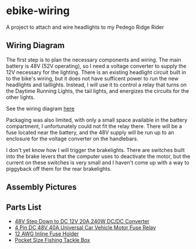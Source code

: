 # ebike-wiring
 
A project to attach and wire headlights to my Pedego Ridge Rider

## Wiring Diagram

The first step is to plan the necessary components and wiring. The main battery is 48V (52V operating), so I need a voltage converter to supply the 12V necessary for the lighting. There is an existing headlight circuit built in to the bike's wiring, but it does not have sufficent power to run the new headlights and taillights. Instead, I will use it to control a relay that turns on the Daytime Running Lights, the tail lights, and energizes the circuits for the other lights.

See the wiring diagram [here](https://github.com/ericfdunn/ebike-wiring/blob/main/wiring%20diagram/wiring%20diagram.pdf)

Packaging was also limited, with only a small space available in the battery compartment, I unfortunately could not fit the relay there. There will be a fuse located near the battery, and the 48V supply will be run up to an enclosure for the voltage converter on the handlebars.

I don't yet know how I will trigger the brakelights. There are switches built into the brake levers that the computer uses to deactivate the motor, but the current on these switches is very small and I haven't come up with a way to piggyback off them for the rear brakelights.

## Assembly Pictures

## Parts List

- [48V Step Down to DC 12V 20A 240W DC/DC Converter](https://www.amazon.com/gp/product/B089YBPHM1)
- [4 Pin DC 48V 40A Universal Car Vehicle Motor Fuse Relay](https://www.amazon.com/gp/product/B07QQKJLMD)
- [12 AWG Inline Fuse Holder](https://www.amazon.com/gp/product/B081DHT8Y7)
- [Pocket Size Fishing Tackle Box](https://www.amazon.com/gp/product/B09S9VRM46)
